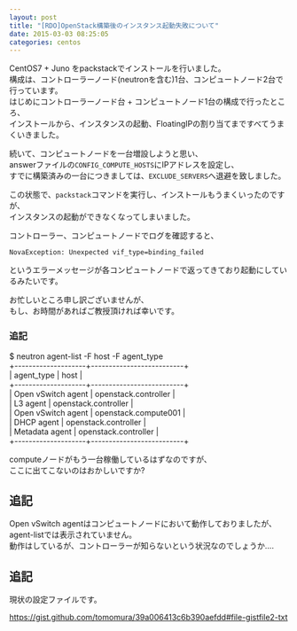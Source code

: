 ```yaml
---
layout: post
title: "[RDO]OpenStack構築後のインスタンス起動失敗について"
date: 2015-03-03 08:25:05
categories: centos
---
```

<p>CentOS7 + Juno をpackstackでインストールを行いました。<br>
構成は、コントローラーノード(neutronを含む)1台、コンピュートノード2台で行っています。<br>
はじめにコントローラーノード台 + コンピュートノード1台の構成で行ったところ、<br>
インストールから、インスタンスの起動、FloatingIPの割り当てまですべてうまくいきました。</p>

<p>続いて、コンピュートノードを一台増設しようと思い、<br>
answerファイルの<code>CONFIG_COMPUTE_HOSTS</code>にIPアドレスを設定し、<br>
すでに構築済みの一台につきましては、<code>EXCLUDE_SERVERS</code>へ退避を致しました。</p>

<p>この状態で、<code>packstack</code>コマンドを実行し、インストールもうまくいったのですが、<br>
インスタンスの起動ができなくなってしまいました。</p>

<p>コントローラー、コンピュートノードでログを確認すると、</p>

<pre><code>NovaException: Unexpected vif_type=binding_failed
</code></pre>

<p>というエラーメッセージが各コンピュートノードで返ってきており起動にしているみたいです。</p>

<p>お忙しいところ申し訳ございませんが、<br>
もし、お時間があればご教授頂ければ幸いです。</p>

<h3>追記</h3>

<p>$ neutron agent-list -F host -F agent_type<br>
  +--------------------+--------------------------+<br>
| agent_type         | host                     |<br>
+--------------------+--------------------------+<br>
| Open vSwitch agent | openstack.controller |<br>
| L3 agent           | openstack.controller |<br>
| Open vSwitch agent | openstack.compute001 |<br>
| DHCP agent         | openstack.controller |<br>
| Metadata agent     | openstack.controller |<br>
  +--------------------+--------------------------+</p>

<p>computeノードがもう一台稼働しているはずなのですが、<br>
ここに出てこないのはおかしいですか?</p>

<h2>追記</h2>

<p>Open vSwitch agentはコンピュートノードにおいて動作しておりましたが、<br>
agent-listでは表示されていません。<br>
動作はしているが、コントローラーが知らないという状況なのでしょうか....</p>

<h2>追記</h2>

<p>現状の設定ファイルです。</p>

<p><a href="https://gist.github.com/tomomura/39a006413c6b390aefdd#file-gistfile2-txt" rel="nofollow">https://gist.github.com/tomomura/39a006413c6b390aefdd#file-gistfile2-txt</a></p>
